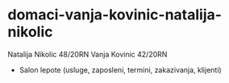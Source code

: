 # domaci-vanja-kovinic-natalija-nikolic
Natalija Nikolic 48/20RN
Vanja Kovinic 42/20RN

* Salon lepote (usluge, zaposleni, termini, zakazivanja, klijenti)
